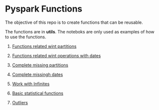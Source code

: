 # Pyspark Functions

The objective of this repo is to create functions that can be reusable.


The functions are in **utils**. The noteboks are only used as examples of how to use the functions.

1. [Functions related wint partitions](./Partitions.ipynb)

2. [Functions related wint operations with dates](./OperationsWithDates.ipynb)

3. [Complete missing partitions](./CompleteMissingPartitions.ipynb)

4. [Complete missingh dates](./CompleteMissingDays.ipynb)

5. [Work with Infinites](./WorkWithInfinites.ipynb)

6. [Basic statistical functions](./BasicStatisticalFunctions.ipynb)

7. [Outliers](./Outliers_values_test.ipynb)